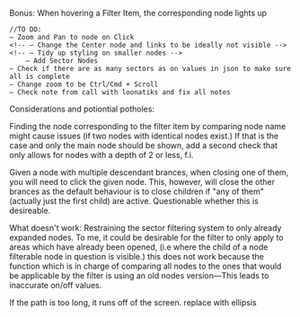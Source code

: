 Bonus:
When hovering a Filter Item, the corresponding node lights up

    //TO DO:
    — Zoom and Pan to node on Click
    <!-- — Change the Center node and links to be ideally not visible -->
    <!-- — Tidy up styling on smaller nodes -->
        — Add Sector Nodes
    — Check if there are as many sectors as on values in json to make sure all is complete
    — Change zoom to be Ctrl/Cmd + Scroll
    — Check note from call with loonatiks and fix all notes

Considerations and potiontial potholes:

Finding the node corresponding to the filter item by comparing node name might cause issues (if two nodes with identical nodes exist.)
If that is the case and only the main node should be shown, add a second check that only allows for nodes with a
depth of 2 or less, f.i.

Given a node with multiple descendant brances, when closing one of them, you will need to click the given node. This, however, will close the other brances as the default behaviour is to close children if "any of them"(actually just the first child) are active. Questionable whether this is desireable.

What doesn't work:
Restraining the sector filtering system to only already expanded nodes.
To me, it could be desirable for the filter to only apply to areas which have already been opened, (i.e where the child of a node filterable node in question is visible.)
this does not work because the function which is in charge of comparing all nodes to the ones that would be applicable by the filter is using an old nodes version—This leads to inaccurate on/off values.

If the path is too long, it runs off of the screen. replace with ellipsis
